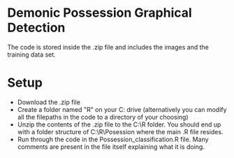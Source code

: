 # Demonic Possession Graphical Detection

The code is stored inside the .zip file and includes the images and the training data set.

# Setup

- Download the .zip file
- Create a folder named "R" on your C: drive
  (alternatively you can modify all the filepaths in the code to a directory of your choosing)
- Unzip the contents of the .zip file to the C:\R folder.
  You should end up with a folder structure of C:\R\Posession where the main .R file resides.
- Run through the code in the Possession_classification.R file.
  Many comments are present in the file itself explaining what it is doing.
  


